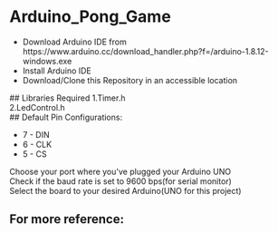 # Arduino_Pong_Game
<ul>
<li>Download Arduino IDE from https://www.arduino.cc/download_handler.php?f=/arduino-1.8.12-windows.exe</li>
<li>Install Arduino IDE</li>
<li>Download/Clone this Repository in an accessible location</li>
</ul>
## Libraries Required
1.Timer.h<br>
2.LedControl.h<br>
## Default Pin Configurations:
<ul>
  <li>7 - DIN</li>
  <li>6 - CLK</li>
  <li>5 - CS</li>
</ul>
Choose your port where you've plugged your Arduino UNO<br>
Check if the baud rate is set to 9600 bps(for serial monitor)<br>
Select the board to your desired Arduino(UNO for this project)<br>

## For more reference:
